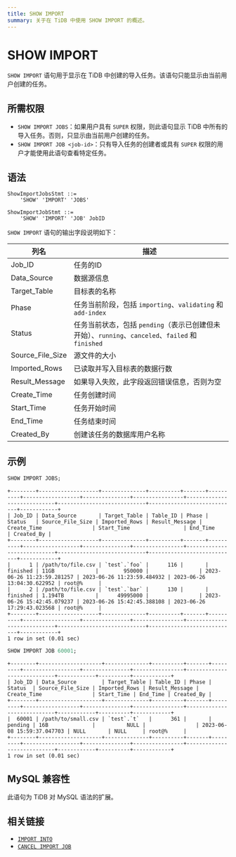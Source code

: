 ```yaml
---
title: SHOW IMPORT
summary: 关于在 TiDB 中使用 SHOW IMPORT 的概述。
---
```


# SHOW IMPORT

`SHOW IMPORT` 语句用于显示在 TiDB 中创建的导入任务。该语句只能显示由当前用户创建的任务。

## 所需权限

- `SHOW IMPORT JOBS`：如果用户具有 `SUPER` 权限，则此语句显示 TiDB 中所有的导入任务。否则，只显示由当前用户创建的任务。
- `SHOW IMPORT JOB <job-id>`：只有导入任务的创建者或具有 `SUPER` 权限的用户才能使用此语句查看特定任务。

## 语法

```ebnf+diagram
ShowImportJobsStmt ::=
    'SHOW' 'IMPORT' 'JOBS'

ShowImportJobStmt ::=
    'SHOW' 'IMPORT' 'JOB' JobID
```

`SHOW IMPORT` 语句的输出字段说明如下：

| 列名             | 描述                                              |
|------------------|---------------------------------------------------|
| Job_ID           | 任务的ID                                          |
| Data_Source      | 数据源信息                                        |
| Target_Table     | 目标表的名称                                      |
| Phase            | 任务当前阶段，包括 `importing`、`validating` 和 `add-index` |
| Status           | 任务当前状态，包括 `pending`（表示已创建但未开始）、`running`、`canceled`、`failed` 和 `finished` |
| Source_File_Size | 源文件的大小                                      |
| Imported_Rows    | 已读取并写入目标表的数据行数                        |
| Result_Message   | 如果导入失败，此字段返回错误信息，否则为空             |
| Create_Time      | 任务创建时间                                      |
| Start_Time       | 任务开始时间                                      |
| End_Time         | 任务结束时间                                      |
| Created_By       | 创建该任务的数据库用户名称                          |

## 示例

```sql
SHOW IMPORT JOBS;
```

```
+--------+-------------------+--------------+----------+-------+----------+------------------+---------------+----------------+----------------------------+----------------------------+----------------------------+------------+
| Job_ID | Data_Source       | Target_Table | Table_ID | Phase | Status   | Source_File_Size | Imported_Rows | Result_Message | Create_Time                | Start_Time                 | End_Time                   | Created_By |
+--------+-------------------+--------------+----------+-------+----------+------------------+---------------+----------------+----------------------------+----------------------------+----------------------------+------------+
|      1 | /path/to/file.csv | `test`.`foo` |      116 |       | finished | 11GB             |        950000 |                | 2023-06-26 11:23:59.281257 | 2023-06-26 11:23:59.484932 | 2023-06-26 13:04:30.622952 | root@%     |
|      2 | /path/to/file.csv | `test`.`bar` |      130 |       | finished | 1.194TB          |      49995000 |                | 2023-06-26 15:42:45.079237 | 2023-06-26 15:42:45.388108 | 2023-06-26 17:29:43.023568 | root@%     |
+--------+-------------------+--------------+----------+-------+----------+------------------+---------------+----------------+----------------------------+----------------------------+----------------------------+------------+
1 row in set (0.01 sec)
```

```sql
SHOW IMPORT JOB 60001;
```

```
+--------+--------------------+--------------+----------+-------+---------+------------------+---------------+----------------+----------------------------+------------+----------+------------+
| Job_ID | Data_Source        | Target_Table | Table_ID | Phase | Status  | Source_File_Size | Imported_Rows | Result_Message | Create_Time                | Start_Time | End_Time | Created_By |
+--------+--------------------+--------------+----------+-------+---------+------------------+---------------+----------------+----------------------------+------------+----------+------------+
|  60001 | /path/to/small.csv | `test`.`t`   |      361 |       | pending | 16B              |          NULL |                | 2023-06-08 15:59:37.047703 | NULL       | NULL     | root@%     |
+--------+--------------------+--------------+----------+-------+---------+------------------+---------------+----------------+----------------------------+------------+----------+------------+
1 row in set (0.01 sec)
```

## MySQL 兼容性

此语句为 TiDB 对 MySQL 语法的扩展。

## 相关链接

* [`IMPORT INTO`](/sql-statements/sql-statement-import-into.md)
* [`CANCEL IMPORT JOB`](/sql-statements/sql-statement-cancel-import-job.md)